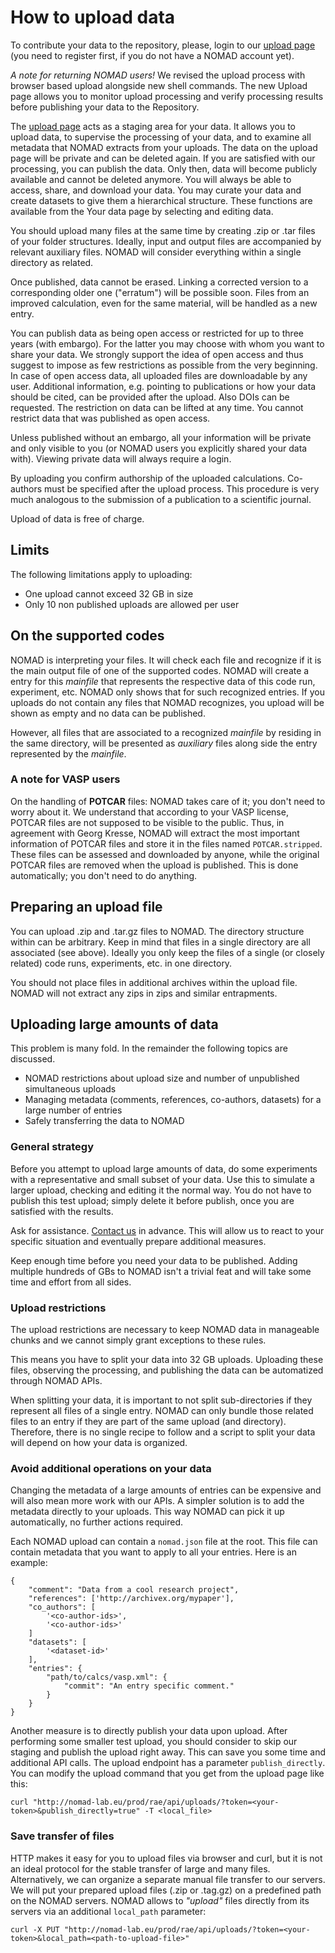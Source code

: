 # How to upload data

To contribute your data to the repository, please, login to our [upload page](https://nomad-lab.eu/prod/rae/gui/uploads)
(you need to register first, if you do not have a NOMAD account yet).

*A note for returning NOMAD users!* We revised the upload process with browser based upload
alongside new shell commands. The new Upload page allows you to monitor upload processing
and verify processing results before publishing your data to the Repository.

The [upload page](https://nomad-lab.eu/prod/rae/gui/uploads) acts as a staging area for your data. It allows you to
upload data, to supervise the processing of your data, and to examine all metadata that
NOMAD extracts from your uploads. The data on the upload page will be private and can be
deleted again. If you are satisfied with our processing, you can publish the data.
Only then, data will become publicly available and cannot be deleted anymore.
You will always be able to access, share, and download your data. You may curate your data
and create datasets to give them a hierarchical structure. These functions are available
from the Your data page by selecting and editing data.

You should upload many files at the same time by creating .zip or .tar files of your folder structures.
Ideally, input and output files are accompanied by relevant auxiliary files. NOMAD will
consider everything within a single directory as related.

Once published, data cannot be erased. Linking a corrected version to a corresponding older
one ("erratum") will be possible soon. Files from an improved calculation, even for the
same material, will be handled as a new entry.

You can publish data as being open access or restricted for up to three years (with embargo).
For the latter you may choose with whom you want to share your data. We strongly support the
idea of open access and thus suggest to impose as few restrictions as possible from the very
beginning. In case of open access data, all uploaded files are downloadable by any user.
Additional information, e.g. pointing to publications or how your data should be cited,
can be provided after the upload. Also DOIs can be requested. The restriction on data
can be lifted at any time. You cannot restrict data that was published as open access.

Unless published without an embargo, all your information will be private and only visible
to you (or NOMAD users you explicitly shared your data with). Viewing private data will
always require a login.

By uploading you confirm authorship of the uploaded calculations. Co-authors must be specified
after the upload process. This procedure is very much analogous to the submission of a
publication to a scientific journal.

Upload of data is free of charge.

## Limits

The following limitations apply to uploading:

- One upload cannot exceed 32 GB in size
- Only 10 non published uploads are allowed per user

## On the supported codes

NOMAD is interpreting your files. It will check each file and recognize if it is the
main output file of one of the supported codes. NOMAD will create a entry for this *mainfile*
that represents the respective data of this code run, experiment, etc. NOMAD only
shows that for such recognized entries. If you uploads do not contain any files that
NOMAD recognizes, you upload will be shown as empty and no data can be published.

However, all files that are associated to a recognized *mainfile* by residing in the
same directory, will be presented as *auxiliary* files along side the entry represented
by the *mainfile*.

### A note for VASP users

On the handling of **POTCAR** files: NOMAD takes care of it; you don't
need to worry about it. We understand that according to your VASP license, POTCAR files are
not supposed to be visible to the public. Thus, in agreement with Georg Kresse, NOMAD will
extract the most important information of POTCAR files and store it in the files named
`POTCAR.stripped`. These files can be assessed and downloaded by anyone, while the original
POTCAR files are removed when the upload is published. This is done automatically; you don't
need to do anything.

## Preparing an upload file

You can upload .zip and .tar.gz files to NOMAD. The directory structure within can
be arbitrary. Keep in mind that files in a single directory are all associated (see above).
Ideally you only keep the files of a single (or closely related) code runs, experiments, etc.
in one directory.

You should not place files in additional archives within the upload file. NOMAD will not
extract any zips in zips and similar entrapments.

## Uploading large amounts of data

This problem is many fold. In the remainder the following topics are discussed.

- NOMAD restrictions about upload size and number of unpublished simultaneous uploads
- Managing metadata (comments, references, co-authors, datasets) for a large number of entries
- Safely transferring the data to NOMAD

### General strategy

Before you attempt to upload large amounts of data, do some experiments with a representative
and small subset of your data. Use this to simulate a larger upload,
checking and editing it the normal way. You do not have to publish this test upload;
simply delete it before publish, once you are satisfied with the results.

Ask for assistance. [Contact us](https://nomad-lab.eu/about/contact) in advance. This will
allow us to react to your specific situation and eventually prepare additional measures.

Keep enough time before you need your data to be published. Adding multiple hundreds of
GBs to NOMAD isn't a trivial feat and will take some time and effort from all sides.

### Upload restrictions

The upload restrictions are necessary to keep NOMAD data in manageable chunks and we cannot
simply grant exceptions to these rules.

This means you have to split your data into 32 GB uploads. Uploading these files, observing
the processing, and publishing the data can be automatized through NOMAD APIs.

When splitting your data, it is important to not split sub-directories if they represent
all files of a single entry. NOMAD can only bundle those related files to an entry if
they are part of the same upload (and directory). Therefore, there is no single recipe to
follow and a script to split your data will depend on how your data is organized.

### Avoid additional operations on your data

Changing the metadata of a large amounts of entries can be expensive and will also mean
more work with our APIs. A simpler solution is to add the metadata directly to your uploads.
This way NOMAD can pick it up automatically, no further actions required.

Each NOMAD upload can contain a `nomad.json` file at the root. This file can contain
metadata that you want to apply to all your entries. Here is an example:

```
{
    "comment": "Data from a cool research project",
    "references": ['http://archivex.org/mypaper'],
    "co_authors": [
        '<co-author-ids>',
        '<co-author-ids>'
    ]
    "datasets": [
        '<dataset-id>'
    ],
    "entries": {
        "path/to/calcs/vasp.xml": {
            "commit": "An entry specific comment."
        }
    }
}
```

Another measure is to directly publish your data upon upload. After performing some
smaller test upload, you should consider to skip our staging and publish the upload
right away. This can save you some time and additional API calls. The upload endpoint
has a parameter `publish_directly`. You can modify the upload command
that you get from the upload page like this:

```
curl "http://nomad-lab.eu/prod/rae/api/uploads/?token=<your-token>&publish_directly=true" -T <local_file>
```

### Save transfer of files

HTTP makes it easy for you to upload files via browser and curl, but it is not an
ideal protocol for the stable transfer of large and many files. Alternatively, we can organize
a separate manual file transfer to our servers. We will put your prepared upload
files (.zip or .tag.gz) on a predefined path on the NOMAD servers. NOMAD allows to *"upload"*
files directly from its servers via an additional `local_path` parameter:

```
curl -X PUT "http://nomad-lab.eu/prod/rae/api/uploads/?token=<your-token>&local_path=<path-to-upload-file>"
```
